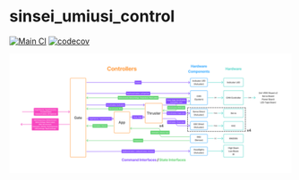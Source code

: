 # sinsei_umiusi_control

[![Main CI](https://github.com/rogy-AquaLab/sinsei_UMIUSI_control/actions/workflows/main.yml/badge.svg?branch=main)](https://github.com/rogy-AquaLab/sinsei_UMIUSI_control/actions/workflows/main.yml)
[![codecov](https://codecov.io/gh/rogy-AquaLab/sinsei_UMIUSI_control/graph/badge.svg?token=Q7ZHCC4FYS)](https://codecov.io/gh/rogy-AquaLab/sinsei_UMIUSI_control)

![](/docs/figjam.png)